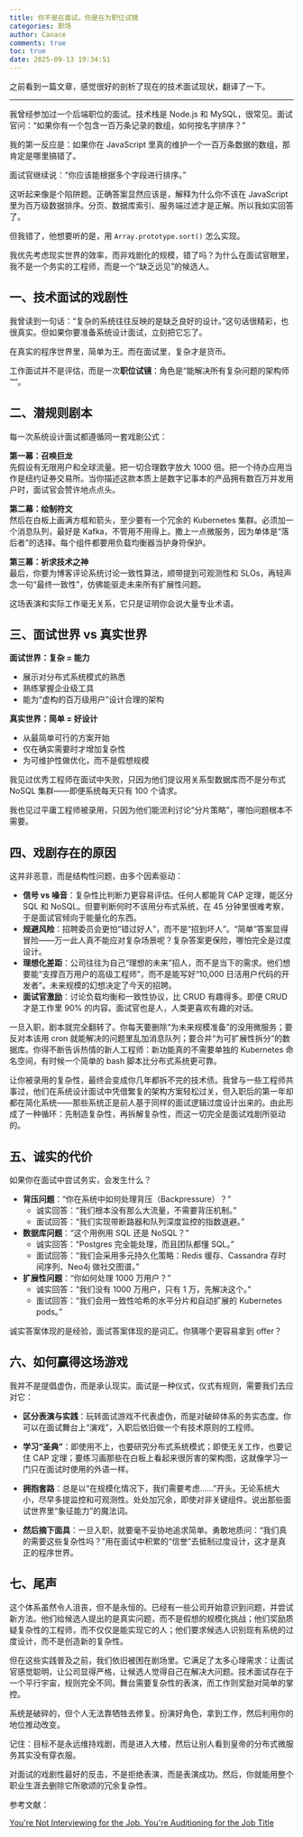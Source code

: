 ```yaml
---
title: 你不是在面试，你是在为职位试镜
categories: 职场
author: Canace
comments: true
toc: true
date: 2025-09-13 19:34:51
---
```

之前看到一篇文章，感觉很好的剖析了现在的技术面试现状，翻译了一下。

---

我曾经参加过一个后端职位的面试。技术栈是 Node.js 和 MySQL，很常见。面试官问：“如果你有一个包含一百万条记录的数组，如何按名字排序？”

我的第一反应是：如果你在 JavaScript 里真的维护一个一百万条数据的数组，那肯定是哪里搞错了。

面试官继续说：“你应该能根据多个字段进行排序。”

这听起来像是个陷阱题。正确答案显然应该是，解释为什么你不该在 JavaScript 里为百万级数据排序。分页、数据库索引、服务端过滤才是正解。所以我如实回答了。

但我错了，他想要听的是，用 `Array.prototype.sort()` 怎么实现。

我优先考虑现实世界的效率，而非戏剧化的规模，错了吗？为什么在面试官眼里，我不是一个务实的工程师，而是一个“缺乏远见”的候选人。

## 一、技术面试的戏剧性

我曾读到一句话：“复杂的系统往往反映的是缺乏良好的设计。”这句话很精彩，也很真实。但如果你要准备系统设计面试，立刻把它忘了。

在真实的程序世界里，简单为王。而在面试里，复杂才是货币。

工作面试并不是评估，而是一次**职位试镜**：角色是“能解决所有复杂问题的架构师™”。

## 二、潜规则剧本

每一次系统设计面试都遵循同一套戏剧公式：

**第一幕：召唤巨龙**  
先假设有无限用户和全球流量。把一切合理数字放大 1000 倍。把一个待办应用当作是纽约证券交易所。当你描述这款本质上是数字记事本的产品拥有数百万并发用户时，面试官会赞许地点点头。

**第二幕：绘制符文**  
然后在白板上画满方框和箭头，至少要有一个冗余的 Kubernetes 集群。必须加一个消息队列，最好是 Kafka，不管用不用得上。撒上一点微服务，因为单体是“落后者”的选择。每个组件都要用负载均衡器当护身符保护。

**第三幕：祈求技术之神**  
最后，你要为博客评论系统讨论一致性算法，顺带提到可观测性和 SLOs，再轻声念一句“最终一致性”，仿佛能驱走未来所有扩展性问题。

这场表演和实际工作毫无关系，它只是证明你会说大量专业术语。

## 三、面试世界 vs 真实世界

**面试世界：复杂 = 能力**
- 展示对分布式系统模式的熟悉
- 熟练掌握企业级工具
- 能为“虚构的百万级用户”设计合理的架构

**真实世界：简单 = 好设计**
- 从最简单可行的方案开始
- 仅在确实需要时才增加复杂性
- 为可维护性做优化，而不是假想规模

我见过优秀工程师在面试中失败，只因为他们提议用关系型数据库而不是分布式 NoSQL 集群——即便系统每天只有 100 个请求。

我也见过平庸工程师被录用，只因为他们能流利讨论“分片策略”，哪怕问题根本不需要。

## 四、戏剧存在的原因

这并非恶意，而是结构性问题，由多个因素驱动：
- **信号 vs 噪音**：复杂性比判断力更容易评估。任何人都能背 CAP 定理，能区分 SQL 和 NoSQL。但要判断何时不该用分布式系统，在 45 分钟里很难考察，于是面试官倾向于能量化的东西。
- **规避风险**：招聘委员会更怕“错过好人”，而不是“招到坏人”。“简单”答案显得冒险——万一此人真不能应对复杂场景呢？复杂答案更保险，哪怕完全是过度设计。
- **理想化差距**：公司往往为自己“理想的未来”招人，而不是当下的需求。他们想要能“支撑百万用户的高级工程师”，而不是能写好“10,000 日活用户代码的开发者”。未来规模的幻想决定了今天的招聘。
- **面试官激励**：讨论负载均衡和一致性协议，比 CRUD 有趣得多。即便 CRUD 才是工作里 90% 的内容。面试官也是人，人类更喜欢有趣的对话。

一旦入职，剧本就完全翻转了。你每天要删除“为未来规模准备”的没用微服务；要反对本该用 cron 就能解决的问题里乱加消息队列；要合并“为可扩展性拆分”的数据库。你得不断告诉热情的新人工程师：新功能真的不需要单独的 Kubernetes 命名空间，有时候一个简单的 bash 脚本比分布式系统更可靠。

让你被录用的复杂性，最终会变成你几年都拆不完的技术债。我曾与一些工程师共事过，他们在系统设计面试中凭借繁复的架构方案轻松过关，但入职后的第一年却都在简化系统——那些系统正是前人基于同样的面试逻辑过度设计出来的。由此形成了一种循环：先制造复杂性，再拆解复杂性，而这一切完全是面试戏剧所驱动的。

## 五、诚实的代价

如果你在面试中尝试务实，会发生什么？

- **背压问题**：“你在系统中如何处理背压（Backpressure）？”
    - 诚实回答：“我们根本没有那么大流量，不需要背压机制。”
    - 面试回答：“我们实现带断路器和队列深度监控的指数退避。”
- **数据库问题**：“这个用例用 SQL 还是 NoSQL？”
    - 诚实回答：“Postgres 完全能处理，而且团队都懂 SQL。”
    - 面试回答：“我们会采用多元持久化策略：Redis 缓存、Cassandra 存时间序列、Neo4j 做社交图谱。”
- **扩展性问题**：“你如何处理 1000 万用户？”
    - 诚实回答：“我们没有 1000 万用户，只有 1 万，先解决这个。”
    - 面试回答：“我们会用一致性哈希的水平分片和自动扩展的 Kubernetes pods。”

诚实答案体现的是经验，面试答案体现的是词汇。你猜哪个更容易拿到 offer？

## 六、如何赢得这场游戏

我并不是提倡虚伪，而是承认现实。面试是一种仪式，仪式有规则，需要我们去应对它：

- **区分表演与实践**：玩转面试游戏不代表虚伪，而是对破碎体系的务实态度。你可以在面试舞台上“演戏”，入职后依旧做一个有技术原则的工程师。
    
- **学习“圣典”**：即使用不上，也要研究分布式系统模式；即使无关工作，也要记住 CAP 定理；要练习画那些在白板上看起来很厉害的架构图，这就像学习一门只在面试时使用的外语一样。
    
- **拥抱套路**：总是以“在规模化情况下，我们需要考虑……”开头。无论系统大小，尽早多提监控和可观测性。处处加冗余，即使对非关键组件。说出那些面试世界里“象征能力”的魔法词。
    
- **然后摘下面具**：一旦入职，就要毫不妥协地追求简单。勇敢地质问：“我们真的需要这些复杂性吗？”用在面试中积累的“信誉”去抵制过度设计，这才是真正的程序世界。
    
## 七、尾声

这个体系虽然令人沮丧，但不是永恒的。已经有一些公司开始意识到问题，并尝试新方法。他们给候选人提出的是真实问题，而不是假想的规模化挑战；他们奖励质疑复杂性的工程师，而不仅仅是能实现它的人；他们要求候选人识别现有系统的过度设计，而不是创造新的复杂性。

但在这些实践普及之前，我们依旧被困在剧场里。它满足了太多心理需求：让面试官感觉聪明，让公司显得严格，让候选人觉得自己在解决大问题。技术面试存在于一个平行宇宙，规则完全不同。舞台需要复杂性的表演，而工作则奖励对简单的掌控。

系统是破碎的，但个人无法靠牺牲去修复。扮演好角色，拿到工作，然后利用你的地位推动改变。

记住：目标不是永远维持戏剧，而是进入大楼，然后让别人看到皇帝的分布式微服务其实没有穿衣服。

对面试的戏剧性最好的反击，不是拒绝表演，而是表演成功。然后，你就能用整个职业生涯去删除它所歌颂的冗余复杂性。

参考文献：

[You're Not Interviewing for the Job. You're Auditioning for the Job Title](https://idiallo.com/blog/performing-for-the-job-title)